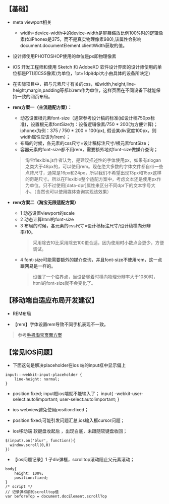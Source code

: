 ## 【基础】
- meta viewport相关
    - width=device-width中的device-width是屏幕缩放比例100%时的逻辑像素(如iPhonex是375，而不是真实物理像素980),该属性会影响document.documentElement.clientWidth获取的值。
    
    
- 设计师使用PHOTOSHOP使用的单位是px即物理像素

- iOS 开发工程师和使用 Sketch 和 AdobeXD 软件设计界面的设计师使用的单位都是PT(即CSS像素)为单位，1pt=1dpi(dpi大小由具体的设备所决定)

- 在实际项目中，把与元素尺寸有关的css，如width,height,line-height,margin,padding等都以rem作为单位，这样页面在不同设备下就能保持一致的网页布局。

- **rem方案一（主流适配方案）：**
    - 动态设置根元素font-size（通常参考设计稿的标准(如设计稿750px标准)，设置根元素fontSize为：设备逻辑像素/750 * 200(为方便计算)；iphonex为例：375 / 750 * 200 = 100(px), 假设某div宽度100px，则width属性应该为1rem）；
    - 布局的时候，各元素的css尺寸=设计稿标注尺寸/根元素fontSize；
    - 容器元素的font-size都不用rem，需要额外地对font-size做媒介查询；
    > 淘宝flexible.js作者认为，是建议描述性的字体使用px，如果有slogan之类大于48px的，可以使用rem。现在绝大多数的字体文件都自带一些点阵尺寸，通常是16px和24px，所以我们不希望出现13px和15px这样的奇葩尺寸。所以在Flexible整个适配方案中，考虑文本还是使用px作为单位。只不过使用[data-dpr]属性来区分不同dpr下的文本字号大小。（当然也可以使用媒体查询实现该效果）
   
- **rem方案二（淘宝无限适配方案）**
    - 1 动态设置viewport的scale
    - 2 动态计算html的font-size
    - 3 布局的时候，各元素的css尺寸=设计稿标注尺寸/设计稿横向分辨率/10。
        > 采用除去10比采用除去100更合适，因为使用时小数点会更少，方便调试。
    - 4 font-size可能需要额外的媒介查询，并且font-size不使用rem，这一点跟网易是一样的。
        >设置了一个临界点，当设备竖着时横向物理分辨率大于1080时，html的font-size就不会变化了。
        
## 【移动端自适应布局开发建议】

- REM布局

- 【rem】字体设置rem导致不同手机表现不一致。
> 参考[手机淘宝页面方案](https://www.cnblogs.com/zhuanshen/p/7098707.html)

## 【常见IOS问题】
- 下面这句是解决placeholder在ios 端的input框中显示偏上

```
input::-webkit-input-placeholder {
    line-height: normal;
}
```


- position:fixed; input框ios端就不能输入了；
input{
    -webkit-user-select:auto!important;
    user-select:auto!important;
}

- ios webview避免使用position:fixed；

- position:fixed;可能引发问题汇总,ios输入框cursor问题；

- ios移动端 软键盘收起后 ，出现白底，未跟随软键盘收回；

```
$(input).on('blur', function(){
  window.scroll(0,0)
})
```

- 【ios问题记录】1 子div弹框，scrolltop滚动阻止父元素滚动；
```
body{
    height: 100%;
    position:fixed;
}
/* script */
// 记录弹框前的scrolltop值
var beforeTop = document.docElement.scrollTop
```

